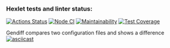 ### Hexlet tests and linter status:
[![Actions Status](https://github.com/era230/frontend-project-lvl2/workflows/hexlet-check/badge.svg)](https://github.com/era230/frontend-project-lvl2/actions)
[![Node CI](https://github.com/era230/frontend-project-lvl2/actions/workflows/nodejs.yml/badge.svg)](https://github.com/era230/frontend-project-lvl2/actions/workflows/nodejs.yml)
[![Maintainability](https://api.codeclimate.com/v1/badges/bbe44fc35940defdc36d/maintainability)](https://codeclimate.com/github/era230/frontend-project-lvl2/maintainability)
[![Test Coverage](https://api.codeclimate.com/v1/badges/bbe44fc35940defdc36d/test_coverage)](https://codeclimate.com/github/era230/frontend-project-lvl2/test_coverage)

Gendiff compares two configuration files and shows a difference
[![asciicast](https://asciinema.org/a/wQLqdRoy4mWYEQj5XTHs5iSJo.svg)](https://asciinema.org/a/wQLqdRoy4mWYEQj5XTHs5iSJo)

